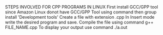 STEPS INVOLVED FOR CPP PROGRAMS IN LINUX
First install GCC/GPP tool since Amazon Linux donot have GCC/GPP Tool using command
then group install 'Development tools'
Create a file with extension .cpp
In Insert mode write the desired program and save.
Compile the file using command
g++ FILE_NAME.cpp
To display your output use command
./a.out